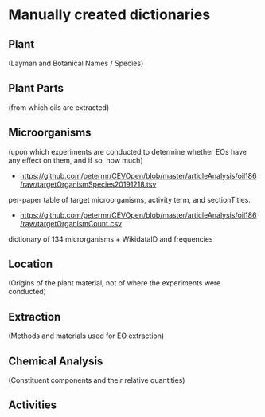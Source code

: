 # Manually created dictionaries

## Plant 
(Layman and Botanical Names / Species)

## Plant Parts 
(from which oils are extracted)

## Microorganisms 
(upon which experiments are conducted to determine whether EOs have any effect on them, and if so, how much)

* https://github.com/petermr/CEVOpen/blob/master/articleAnalysis/oil186/raw/targetOrganismSpecies20191218.tsv 

per-paper table of target microorganisms, activity term, and sectionTitles.

* https://github.com/petermr/CEVOpen/blob/master/articleAnalysis/oil186/raw/targetOrganismCount.csv

dictionary of 134 microrganisms + WikidataID and frequencies 

## Location
(Origins of the plant material, not of where the experiments were conducted)

## Extraction
(Methods and materials used for EO extraction)

## Chemical Analysis
(Constituent components and their relative quantities)

## Activities

